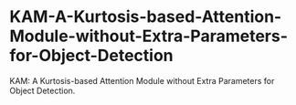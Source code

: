 # KAM-A-Kurtosis-based-Attention-Module-without-Extra-Parameters-for-Object-Detection
KAM: A Kurtosis-based Attention Module without Extra Parameters for Object Detection. 
